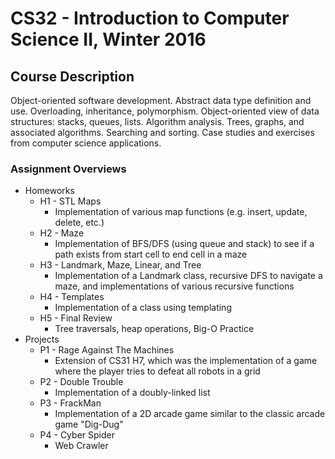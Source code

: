# CS32 - Introduction to Computer Science II, Winter 2016

## Course Description
Object-oriented software development. Abstract data type definition and use. Overloading, inheritance, polymorphism. Object-oriented view of data structures: stacks, queues, lists. Algorithm analysis. Trees, graphs, and associated algorithms. Searching and sorting. Case studies and exercises from computer science applications.

### Assignment Overviews
* Homeworks
  * H1 - STL Maps
    * Implementation of various map functions (e.g. insert, update, delete, etc.)
  * H2 - Maze
    * Implementation of BFS/DFS (using queue and stack) to see if a path exists from start cell to end cell in a maze
  * H3 - Landmark, Maze, Linear, and Tree
    * Implementation of a Landmark class, recursive DFS to navigate a maze, and implementations of various recursive functions
  * H4 - Templates
    * Implementation of a class using templating
  * H5 - Final Review
    * Tree traversals, heap operations, Big-O Practice
* Projects
  * P1 - Rage Against The Machines
    * Extension of CS31 H7, which was the implementation of a game where the player tries to defeat all robots in a grid
  * P2 - Double Trouble
    * Implementation of a doubly-linked list
  * P3 - FrackMan
    * Implementation of a 2D arcade game similar to the classic arcade game "Dig-Dug"
  * P4 - Cyber Spider
    * Web Crawler
